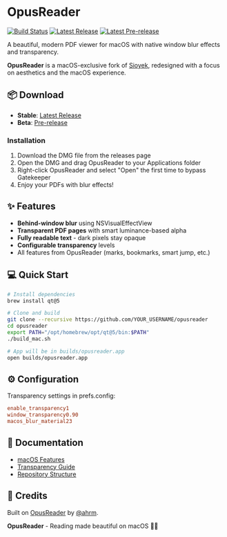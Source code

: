# OpusReader

[![Build Status](https://github.com/philipnickel/opusreader/actions/workflows/release.yml/badge.svg)](https://github.com/philipnickel/opusreader/actions)
[![Latest Release](https://img.shields.io/github/v/release/philipnickel/opusreader)](https://github.com/philipnickel/opusreader/releases/latest)
[![Latest Pre-release](https://img.shields.io/github/v/release/philipnickel/opusreader?include_prereleases&label=pre-release)](https://github.com/philipnickel/opusreader/releases/tag/staging-latest)

A beautiful, modern PDF viewer for macOS with native window blur effects and transparency.

**OpusReader** is a macOS-exclusive fork of [Sioyek](https://github.com/ahrm/sioyek), redesigned with a focus on aesthetics and the macOS experience.

## 📦 Download

- **Stable**: [Latest Release](https://github.com/philipnickel/opusreader/releases/latest)
- **Beta**: [Pre-release](https://github.com/philipnickel/opusreader/releases/tag/staging-latest)

### Installation

1. Download the DMG file from the releases page
2. Open the DMG and drag OpusReader to your Applications folder
3. Right-click OpusReader and select "Open" the first time to bypass Gatekeeper
4. Enjoy your PDFs with blur effects!

## ✨ Features

- **Behind-window blur** using NSVisualEffectView  
- **Transparent PDF pages** with smart luminance-based alpha  
- **Fully readable text** - dark pixels stay opaque  
- **Configurable transparency** levels  
- All features from OpusReader (marks, bookmarks, smart jump, etc.)

## 💻 Quick Start

```bash
# Install dependencies
brew install qt@5

# Clone and build
git clone --recursive https://github.com/YOUR_USERNAME/opusreader
cd opusreader
export PATH="/opt/homebrew/opt/qt@5/bin:$PATH"
./build_mac.sh

# App will be in builds/opusreader.app
open builds/opusreader.app
```

## ⚙️ Configuration

Transparency settings in prefs.config:
```ini
enable_transparency1
window_transparency0.90
macos_blur_material23
```

## 📖 Documentation

- [macOS Features](docs/MACOS_ONLY.md)
- [Transparency Guide](docs/TRANSPARENCY.md)
- [Repository Structure](docs/REPO_STRUCTURE.md)

## 🙏 Credits

Built on [OpusReader](https://github.com/ahrm/opusreader) by [@ahrm](https://github.com/ahrm).

**OpusReader** - Reading made beautiful on macOS 🍎✨
